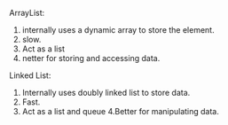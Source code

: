 ArrayList:
1. internally uses a dynamic array to store the element.
2. slow.
3. Act as a list
4. netter for storing and accessing data.

Linked List:
1. Internally uses doubly linked list to store data.
2. Fast.
3. Act as a list and queue 
4.Better for manipulating data.
